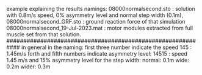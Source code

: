 example explaining the results namings:
08000normalsecond.sto  : solution with 0.8m/s speed, 0% asymmetry level and normal step width (0.1m), 
08000normalsecond_GRF.sto  :  ground reaction force of that simulation 
08000normalsecond_19-Jul-2023.mat : motor modules extracted from full muscle set from that solution.
############################################################
in general in the naming:
first three number indicate the speed 145 : 1.45m/s
forth and fifth numbers indicate asymmetry level: 14515 : speed 1.45 m/s and 15% asymmetry level
for the step width:
normal: 0.1m
wide: 0.2m
wider: 0.3m
